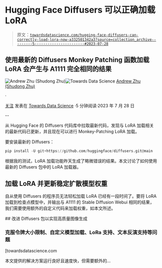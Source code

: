 # Hugging Face Diffusers 可以正确加载 LoRA

> 原文：[`towardsdatascience.com/hugging-face-diffusers-can-correctly-load-lora-now-a332501342a3?source=collection_archive---------5-----------------------#2023-07-28`](https://towardsdatascience.com/hugging-face-diffusers-can-correctly-load-lora-now-a332501342a3?source=collection_archive---------5-----------------------#2023-07-28)

## 使用最新的 Diffusers Monkey Patching 函数加载 LoRA 会产生与 A1111 完全相同的结果

[](https://xhinker.medium.com/?source=post_page-----a332501342a3--------------------------------)![Andrew Zhu (Shudong Zhu)](https://xhinker.medium.com/?source=post_page-----a332501342a3--------------------------------)[](https://towardsdatascience.com/?source=post_page-----a332501342a3--------------------------------)![Towards Data Science](https://towardsdatascience.com/?source=post_page-----a332501342a3--------------------------------) [Andrew Zhu (Shudong Zhu)](https://xhinker.medium.com/?source=post_page-----a332501342a3--------------------------------)

·

[关注](https://medium.com/m/signin?actionUrl=https%3A%2F%2Fmedium.com%2F_%2Fsubscribe%2Fuser%2Fbf0160c6bb&operation=register&redirect=https%3A%2F%2Ftowardsdatascience.com%2Fhugging-face-diffusers-can-correctly-load-lora-now-a332501342a3&user=Andrew+Zhu+%28Shudong+Zhu%29&userId=bf0160c6bb&source=post_page-bf0160c6bb----a332501342a3---------------------post_header-----------) 发表在 [Towards Data Science](https://towardsdatascience.com/?source=post_page-----a332501342a3--------------------------------) ·5 分钟阅读·2023 年 7 月 28 日[](https://medium.com/m/signin?actionUrl=https%3A%2F%2Fmedium.com%2F_%2Fvote%2Ftowards-data-science%2Fa332501342a3&operation=register&redirect=https%3A%2F%2Ftowardsdatascience.com%2Fhugging-face-diffusers-can-correctly-load-lora-now-a332501342a3&user=Andrew+Zhu+%28Shudong+Zhu%29&userId=bf0160c6bb&source=-----a332501342a3---------------------clap_footer-----------)

--

[](https://medium.com/m/signin?actionUrl=https%3A%2F%2Fmedium.com%2F_%2Fbookmark%2Fp%2Fa332501342a3&operation=register&redirect=https%3A%2F%2Ftowardsdatascience.com%2Fhugging-face-diffusers-can-correctly-load-lora-now-a332501342a3&source=-----a332501342a3---------------------bookmark_footer-----------)

从 Hugging Face 的 Diffusers 代码库中拉取最新代码，发现与 LoRA 加载相关的最新代码已更新，并且现在可以进行 Monkey-Patching LoRA 加载。

要安装最新的 Diffusers：

```py
pip install -U git+https://github.com/huggingface/diffusers.git@main
```

根据我的测试，LoRA 加载功能昨天生成了略微错误的结果。本文讨论了如何使用最新的 Diffusers 包中的 LoRA 加载器。

## 加载 LoRA 并更新稳定扩散模型权重

自从使用 Diffusers 的程序员无法轻松加载 LoRA 已经有一段时间了。要将 LoRA 加载到检查点模型中，并输出与 A1111 的 Stable Diffusion Webui 相同的结果，我们需要使用额外的自定义代码来加载权重，如本文所述。

[](/improving-diffusers-package-for-high-quality-image-generation-a50fff04bdd4?source=post_page-----a332501342a3--------------------------------) ## 改进 Diffusers 包以实现高质量图像生成

### 克服令牌大小限制、自定义模型加载、LoRa 支持、文本反演支持等问题

[towardsdatascience.com

本文提供的解决方案运行良好且速度快，但需要额外的…
